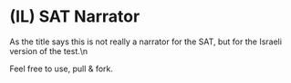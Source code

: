(IL) SAT Narrator
=================

As the title says this is not really a narrator for the SAT, but for the Israeli version of the test.\n

Feel free to use, pull & fork.
